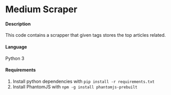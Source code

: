 # Medium Scraper

#### Description
This code contains a scrapper that given tags stores the top articles related. 

#### Language
Python 3

#### Requirements
1. Install python dependencies with `pip install -r requirements.txt`
2. Install PhantomJS with `npm -g install phantomjs-prebuilt`
